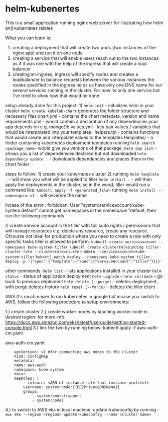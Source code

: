 # helm-kubenertes
This is a small application running nginx web server for illustrating how helm and kubernetes relates


What you can learn is:
   1) creating a deployment that will create two pods (two instances of the nginx app) and run it on one node
   2) creating a service that will enable users reach out to the two instances as if it was one with the help of the ingress that will create a load balancer
   3) creating an ingress, ingress will specify routes and creates a loadbalancer to balance requests between the various instances
   the routes specified in the ingress helps us have only one DNS name for our several services running in the cluster. For now its only one service but i've tried to show how that would be done


setup already done for this project:
    1)  `helm init` - initializes helm in your cluster
        `helm create kubelab-chart` generates the folder structure and necessary files
           chart.yml - contains the chart metadata, version and name
           requirements.yml - would contain a declaration of any dependencies your app depends on e.g. mongoDb
           values.yml - key pair values / variables that would be interpolated into your templates
           _helpers.tpl - contains functions that would create and interpolate values to the templates
           templates/ - a folder containing kubernetes deployment templates
           running `helm search <package_name>` would give you versions of that package, 
                   `helm dep list` - shows you a list of dependensies declared but not downloaded
                   `helm dependency update .` - downloads dependencies and places them in the chart folder
     

steps to follow:
    1) create your kubernetes cluster
    2) running  `helm template .` - will show you what will be applied to tiller
                `helm install .` - will then apply the deployments in the cluster, so in the wood, tiller would run a command like: `kubectl apply -f <generated_file>`
                running `helm install --name=nginx-v1 .` will ovveride the name


Incase of the error : forbidden: User "system:serviceaccount:kube-system:default" cannot get namespaces in the namespace "default, then run the following commands


// create service account in the tiller with full sudo rights / permissions that will manage resources e.g.
delete any resource, create any resource. Ofcourse not ideal for production where you need to create a role with 
only specific tasks tiller is allowed to perform.
    `kubectl create serviceaccount --namespace kube-system tiller`
    `kubectl create clusterrolebinding tiller-cluster-rule --clusterrole=cluster-admin --serviceaccount=kube-system:tiller`
    `kubectl patch deploy --namespace kube-system tiller-deploy -p '{"spec":{"template":{"spec":{"serviceAccount":"tiller"}}}}'`

other commands:
    `helm list` - lists applications installed in your cluster
    `helm status` - status of application deployment
    `helm upgrade` -
    `helm rollback` - go back to previous deploment
    `helm delete (--purge)` - deletes deployment, with purge deletes history
    `helm reset (--force)` - deletes the tiller client

AWS
It's much easier to run kubernetes in google but incase you switch to AWS, follow the following procedure to setup environments:

1.) create cluster
2.) create worker nodes by lauching worker node in desired region: 
    for more info: https://docs.aws.amazon.com/eks/latest/userguide/getting-started-console.html
3.) link the two by running below: kubectl apply -f aws-auth-cm.yaml

aws-auth-cm.yaml:
```
    apiVersion: v1 #for connecting aws nodes to the cluster
    kind: ConfigMap
    metadata:
    name: aws-auth
    namespace: kube-system
    data:
    mapRoles: |
        - rolearn: <ARN of instance role (not instance profile)>
        username: system:node:{{EC2PrivateDNSName}}
        groups:
            - system:bootstrappers
            - system:nodes
```

4.) to switch to AWS eks in local machine, update-kubeconfig by running - 
`aws eks --region <region> update-kubeconfig --name <cluster name>`